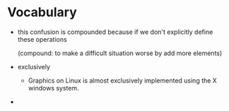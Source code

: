 # Vocabulary

+   this confusion is compounded because if we don't explicitly define these operations

    (compound: to make a difficult situation worse by add more elements)

+   exclusively 

    +   Graphics on Linux is almost exclusively implemented using the X windows system.

+   ​

    ​

